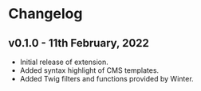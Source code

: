 # Changelog

## v0.1.0 - 11th February, 2022

- Initial release of extension.
- Added syntax highlight of CMS templates.
- Added Twig filters and functions provided by Winter.
